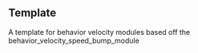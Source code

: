 ## Template
A template for behavior velocity modules based off the behavior_velocity_speed_bump_module
